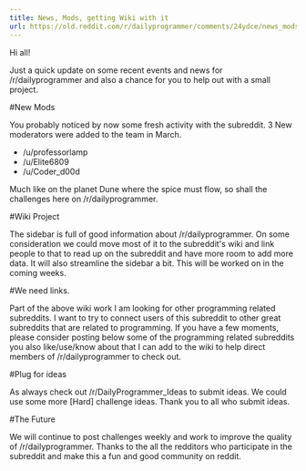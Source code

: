 ```yaml
---
title: News, Mods, getting Wiki with it
url: https://old.reddit.com/r/dailyprogrammer/comments/24ydce/news_mods_getting_wiki_with_it/
---
```


Hi all! 

Just a quick update on some recent events and news for /r/dailyprogrammer and also a chance for you to help out with a small project.


#New Mods

You probably noticed by now some fresh activity with the subreddit. 3 New moderators were added to the team in March.

* /u/professorlamp
* /u/Elite6809
* /u/Coder_d00d

Much like on the planet Dune where the spice must flow, so shall the challenges here on /r/dailyprogrammer. 

#Wiki Project

The sidebar is full of good information about /r/dailyprogrammer. On some consideration we could move most of it to the subreddit's wiki and link people to that to read up on the subreddit and have more room to add more data. It will also streamline the sidebar a bit. This will be worked on in the coming weeks.


#We need links.

Part of the above wiki work I am looking for other programming related subreddits. I want to try to connect users of this subreddit to other great subreddits that are related to programming. If you have a few moments, please consider posting below some of the programming related subreddits you also like/use/know about that I can add to the wiki to help direct members of /r/dailyprogrammer to check out.

#Plug for ideas

As always check out /r/DailyProgrammer_Ideas to submit ideas. We could use some more [Hard] challenge ideas. Thank you to all who submit ideas.

#The Future

We will continue to post challenges weekly and work to improve the quality of /r/dailyprogrammer. Thanks to the all the redditors who participate in the subreddit and make this a fun and good community on reddit.

